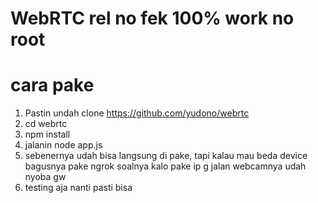 # WebRTC rel no fek 100% work no root

# cara pake
1. Pastin undah clone https://github.com/yudono/webrtc
2. cd webrtc
3. npm install
4. jalanin node app.js
5. sebenernya udah bisa langsung di pake, tapi kalau mau beda device bagusnya pake ngrok soalnya kalo pake ip g jalan webcamnya udah nyoba gw
6. testing aja nanti pasti bisa
